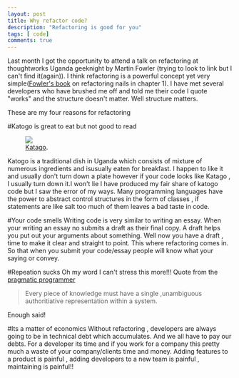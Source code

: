 ```yaml
---
layout: post
title: Why refactor code?
description: "Refactoring is good for you"
tags: [ code]
comments: true
---
```


Last month I got the opportunity to attend a talk on refactoring at thoughtworks Uganda geeknight by Martin Fowler (trying to look to link but I can't find it(again)). I think refactoring is a powerful concept yet very simple([Fowler's book](http://www.amazon.com/Refactoring-Improving-Design-Existing-Code/dp/0201485672) on refactoring nails in chapter 1). I have met several developers who have brushed me off and told me their code I quote "works" and the structure doesn't matter. Well structure matters.

These are my four reasons for refactoring

#Katogo is great to eat but not good to read

<figure>
	<a href="http://lynnug.github.io/images/CIMG0005.jpg
"><img src="http://lynnug.github.io/images/CIMG0005.jpg
"></a>
	<figcaption><a href="http://lynnug.github.io/images/CIMG0005.jpg
" title="Katogo">Katago</a>.</figcaption>
</figure>


Katogo is a traditional dish in Uganda  which consists of mixture of numerous ingredients and isusually eaten for breakfast. I happen to like it and usually don't turn down a plate however if your code looks like Katago , I usually turn down it.I won't lie I have produced my fair share of katogo code but I saw the error of my ways. Many programming languages have the power to abstract control structures in the form of classes , if statements are like salt too much of them leaves a bad taste in code. 


#Your code smells
Writing code is very similar to writing an essay. When your writing an essay no submits a draft as their final copy. A draft  helps you put out your arguments about something. Well now you have a draft , time to make it clear and straight to point. This where refactoring comes in. So that when you submit your code/essay people will know what your saying or convey.


#Repeation sucks
Oh my word I can't stress this more!!! Quote from the [pragmatic programmer](http://www.amazon.com/The-Pragmatic-Programmer-Journeyman-Master/dp/020161622X)

> Every piece of knowledge must have a single ,unambiguous authoritiative representation within a system.

Enough said!


#Its a matter of economics
Without refactoring , developers are always going to be in technical debt which accumulates. And we all have to pay our debts. For a developer its time and if you work for a company this pretty much a waste of your company/clients time and money. Adding features to a product is painful , adding developers to a new team is painful , maintaining is painful!!